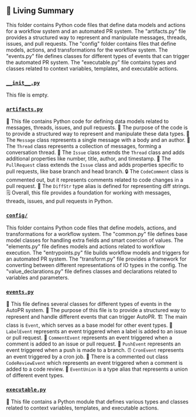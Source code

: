 

<!-- Living README Summary -->
## 🌳 Living Summary

This folder contains Python code files that define data models and actions for a workflow system and an automated PR system. The "artifacts.py" file provides a structured way to represent and manipulate messages, threads, issues, and pull requests. The "config" folder contains files that define models, actions, and transformations for the workflow system. The "events.py" file defines classes for different types of events that can trigger the automated PR system. The "executable.py" file contains types and classes related to context variables, templates, and executable actions.


### [`__init__.py`](https://github.com/raphael-francis/AutoPR-internal/tree/main/./autopr/models/__init__.py/)

This file is empty.


### [`artifacts.py`](https://github.com/raphael-francis/AutoPR-internal/tree/main/./autopr/models/artifacts.py/)

📄 This file contains Python code for defining data models related to messages, threads, issues, and pull requests.
📝 The purpose of the code is to provide a structured way to represent and manipulate these data types.
💬 The `Message` class represents a single message with a body and an author.
🧵 The `Thread` class represents a collection of messages, forming a conversation thread.
🔢 The `Issue` class extends the `Thread` class and adds additional properties like number, title, author, and timestamp.
🔀 The `PullRequest` class extends the `Issue` class and adds properties specific to pull requests, like base branch and head branch.
🔒 The `CodeComment` class is commented out, but it represents comments related to code changes in a pull request.
📝 The `DiffStr` type alias is defined for representing diff strings.
🗒️ Overall, this file provides a foundation for working with messages, threads, issues, and pull requests in Python.


### [`config/`](https://github.com/raphael-francis/AutoPR-internal/tree/main/./autopr/models/config/)

This folder contains Python code files that define models, actions, and transformations for a workflow system. The "common.py" file defines base model classes for handling extra fields and smart coercion of values. The "elements.py" file defines models and actions related to workflow execution. The "entrypoints.py" file builds workflow models and triggers for an automated PR system. The "transform.py" file provides a framework for converting between different representations of IO types in the config. The "value_declarations.py" file defines classes and declarations related to variables and parameters.


### [`events.py`](https://github.com/raphael-francis/AutoPR-internal/tree/main/./autopr/models/events.py/)

📝 This file defines several classes for different types of events in the AutoPR system.
🔧 The purpose of this file is to provide a structured way to represent and handle different events that can trigger AutoPR.
🏗️ The main class is `Event`, which serves as a base model for other event types.
🔖 `LabelEvent` represents an event triggered when a label is added to an issue or pull request.
💬 `CommentEvent` represents an event triggered when a comment is added to an issue or pull request.
🚀 `PushEvent` represents an event triggered when a push is made to a branch.
⏰ `CronEvent` represents an event triggered by a cron job.
🔄 There is a commented out class `CodeReviewEvent` which represents an event triggered when a comment is added to a code review.
🔀 `EventUnion` is a type alias that represents a union of different event types.



### [`executable.py`](https://github.com/raphael-francis/AutoPR-internal/tree/main/./autopr/models/executable.py/)

📝 This file contains a Python module that defines various types and classes related to context variables, templates, and executable actions.

<!-- Living README Summary -->